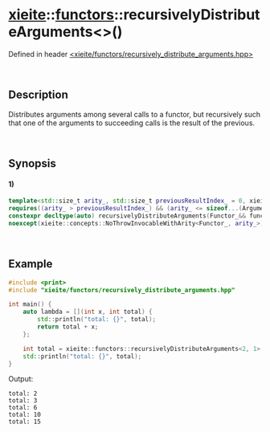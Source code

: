 # [xieite](../../xieite.md)\:\:[functors](../../functors.md)\:\:recursivelyDistributeArguments\<\>\(\)
Defined in header [<xieite/functors/recursively_distribute_arguments.hpp>](../../../include/xieite/functors/recursively_distribute_arguments.hpp)

&nbsp;

## Description
Distributes arguments among several calls to a functor, but recursively such that one of the arguments to succeeding calls is the result of the previous.

&nbsp;

## Synopsis
#### 1)
```cpp
template<std::size_t arity_, std::size_t previousResultIndex_ = 0, xieite::concepts::InvocableWithArity<arity_> Functor_, typename... Arguments_>
requires((arity_ > previousResultIndex_) && (arity_ <= sizeof...(Arguments_)) && ((arity_ == 1) || (arity_ > 1) && !((sizeof...(Arguments_) - 1) % (arity_ - 1))))
constexpr decltype(auto) recursivelyDistributeArguments(Functor_&& functor, Arguments_&&... arguments)
noexcept(xieite::concepts::NoThrowInvocableWithArity<Functor_, arity_>);
```

&nbsp;

## Example
```cpp
#include <print>
#include "xieite/functors/recursively_distribute_arguments.hpp"

int main() {
    auto lambda = [](int x, int total) {
        std::println("total: {}", total);
        return total + x;
    };

    int total = xieite::functors::recursivelyDistributeArguments<2, 1>(lambda, 1, 2, 3, 4, 5);
    std::println("total: {}", total);
}
```
Output:
```
total: 2
total: 3
total: 6
total: 10
total: 15
```
